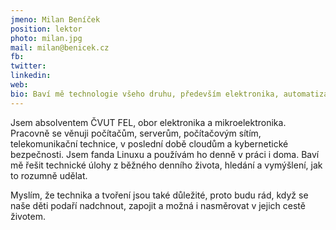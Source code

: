 ```yaml
---
jmeno: Milan Beníček
position: lektor
photo: milan.jpg
mail: milan@benicek.cz
fb: 
twitter: 
linkedin: 
web: 
bio: Baví mě technologie všeho druhu, především elektronika, automatizace, chytré domy, počítačové sítě, linux, programování a bastlení.
---
```

Jsem absolventem ČVUT FEL, obor elektronika a mikroelektronika. Pracovně se věnuji počítačům, serverům, počítačovým sítím, telekomunikační technice, v poslední době cloudům a kybernetické bezpečnosti. Jsem fanda Linuxu a používám ho denně v práci i doma. Baví mě řešit technické úlohy z běžného denního života, hledání a vymýšlení, jak to rozumně udělat.

Myslím, že technika a tvoření jsou také důležité, proto budu rád, když se naše děti podaří nadchnout, zapojit a možná i nasměrovat v jejich cestě životem.
